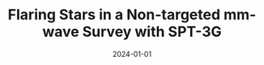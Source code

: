 ---
title: "Flaring Stars in a Non-targeted mm-wave Survey with SPT-3G"
collection: "publications"
category: "co_papers"
permalink: /publications/2024arXiv240113525T
link: https://ui.adsabs.harvard.edu/abs/2024arXiv240113525T/abstract
date: 2024-01-01
venue: "arXiv e-prints"
citation: "Tandoi, C., Guns, S., Foster, A., et al. (2024), arXiv e-prints, arXiv:2401.13525."
---